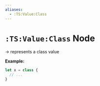 ```yaml
---
aliases:
  - :TS:Value:Class
---
```

# `:TS:Value:Class` Node

-> represents a class value

**Example:**
```ts
let x = class {
  // ...
}
```